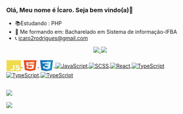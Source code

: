 ### Olá, Meu nome é Ícaro. Seja bem vindo(a)👋

- 📚Estudando : PHP
- 🤔 Me formando em: Bacharelado em Sistema de informação-IFBA
- 📞 icaro2rodrigues@gmail.com 

<div align="center">
    <a href="https://github.com/PZicaro">
    <img height="180em" src="https://github-readme-stats.vercel.app/api?username=PZicaro&show_icons=true&theme=dark&include_all_commits=true&count_private=true"/>
    <img height="180em" src="https://github-readme-stats.vercel.app/api/top-langs/?username=PZicaro&layout=compact&langs_count=7&theme=dark"/>
</div>
    <div style="display: inline_block"><br>
    <img align="center" alt="Rafa-Js" height="30" width="40" src="https://raw.githubusercontent.com/devicons/devicon/master/icons/javascript/javascript-plain.svg">
    <img align="center" alt="Icaro-HTML" height="30" width="40" src="https://raw.githubusercontent.com/devicons/devicon/master/icons/html5/html5-original.svg">
    <img align="center" alt="Icaro-CSS" height="30" width="40" src="https://raw.githubusercontent.com/devicons/devicon/master/icons/css3/css3-original.svg">
    <img align="center" alt="JavaScript" height="30" width="40" src="https://cdn.jsdelivr.net/gh/devicons/devicon/icons/bootstrap/bootstrap-original.svg" />
    <img align="center" alt="SCSS" height="30" width="40" src="https://cdn.jsdelivr.net/gh/devicons/devicon/icons/sass/sass-original.svg" />  
    <img align="center" alt="React" height="30" width="40"  src="https://cdn.jsdelivr.net/gh/devicons/devicon/icons/react/react-original.svg" />
    <img align="center" alt="TypeScript" height="30" width="40"  src="https://cdn.jsdelivr.net/gh/devicons/devicon/icons/typescript/typescript-original.svg" />
    <img  align="center" alt="TypeScript" height="40" width="40" src="https://cdn.jsdelivr.net/gh/devicons/devicon@latest/icons/php/php-original.svg" />
    <img align="center" alt="TypeScript" height="60" width="60" src="https://cdn.jsdelivr.net/gh/devicons/devicon@latest/icons/mysql/mysql-original-wordmark.svg" />
    
            
        
</div>
  <br>
  <div style="display: inline_block"> 
         
  <a href="https://www.linkedin.com/in/%C3%ADcaro-rodrigues-07256820a/" target="_blank"><img src="https://img.shields.io/badge/-LinkedIn-%230077B5?style=for-the-badge&logo=linkedin&logoColor=white" target="_blank"></a> 
     
  <a href="https://portfolio-pzicaro.vercel.app" target="_blank"><img src="https://img.shields.io/badge/website-000000?style=for-the-badge&logo=About.me&logoColor=white)https://img.shields.io/badge/website-000000?style=for-the-badge&logo=About.me&logoColor=white" target="_blank"></a> 
     
 
    
 

 
</div>
